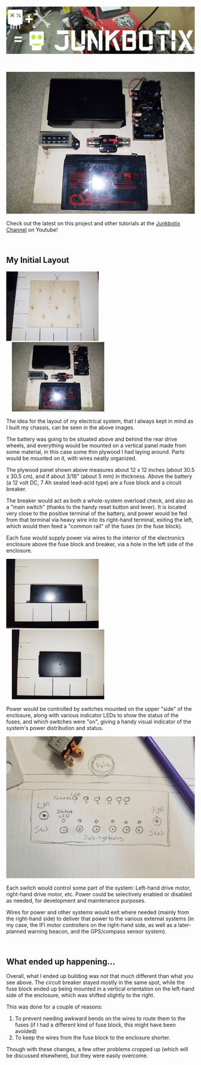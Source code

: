 ![Junkbotix Banner](./images/banner-1024px.jpg)

<br>

![Layout](./images/battery-placement-720px.jpg)

Check out the latest on this project and other tutorials at the [Junkbotix Channel](https://www.youtube.com/channel/UCNxQ47xBEYjD-mey_lxj9Aw) on Youtube!

<br>

## My Initial Layout

<img src="./images/panel-720px.jpg" width="49%" /><span style="margin-left: 15px;" /><img src="./images/battery-placement-720px.jpg" width="49%" />

The idea for the layout of my electrical system, that I always kept in mind as I built my chassis, can be seen in the above images.

The battery was going to be situated above and behind the rear drive wheels, and everything would be mounted on a vertical panel made from some material, in this case some thin plywood I had laying around. Parts would be mounted on it, with wires neatly organized.

The plywood panel shown above measures about 12 x 12 inches (about 30.5 x 30.5 cm), and if about 3/16" (about 5 mm) in thickness. Above the battery (a 12 volt DC, 7 Ah sealed lead-acid type) are a fuse block and a circuit breaker. 

The breaker would act as both a whole-system overload check, and also as a "main switch" (thanks to the handy reset button and lever). It is located very close to the positive terminal of the battery, and power would be fed from that terminal via heavy wire into its right-hand terminal, exiting the left, which would then feed a "common rail" of the fuses (in the fuse block).

Each fuse would supply power via wires to the interior of the electronics enclosure above the fuse block and breaker, via a hole in the left side of the enclosure.

<img src="./images/enclosure-side-720px.jpg" width="49%" /><span style="margin-left: 15px;" /><img src="./images/enclosure-top-720px.jpg" width="49%" />

Power would be controlled by switches mounted on the upper "side" of the enclosure, along with various indicator LEDs to show the status of the fuses, and which switches were "on", giving a handy visual indicator of the system's power distribution and status.

![Rough Drawing](./images/drawing-720px.jpg)

Each switch would control some part of the system: Left-hand drive motor, right-hand drive motor, etc. Power could be selectively enabled or disabled as needed, for development and maintenance purposes.

Wires for power and other systems would exit where needed (mainly from the right-hand side) to deliver that power to the various external systems (in my case, the IFI motor controllers on the right-hand side, as well as a later-planned warning beacon, and the GPS/compass sensor system).

<br>

## What ended up happening...

Overall, what I ended up building was not that much different than what you see above. The circuit breaker stayed mostly in the same spot, while the fuse block ended up being mounted in a vertical orientation on the left-hand side of the enclosure, which was shifted slightly to the right.

This was done for a couple of reasons:

1. To prevent needing awkward bends on the wires to route them to the fuses (if I had a different kind of fuse block, this might have been avoided)
2. To keep the wires from the fuse block to the enclosure shorter.

Though with these changes, a few other problems cropped up (which will be discussed elsewhere), but they were easily overcome.